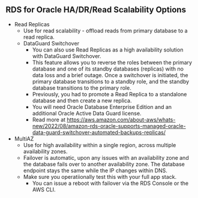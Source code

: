 ## RDS for Oracle HA/DR/Read Scalability Options
- Read Replicas
  - Use for read scalability - offload reads from primary database to a read replica.
  - DataGuard Switchover
    - You can also use Read Replicas as a high availability solution with DataGuard Switchover.
    - This feature allows you to reverse the roles between the primary database and one of its standby databases (replicas) with no data loss and a brief outage. Once a switchover is initiated, the primary database transitions to a standby role, and the standby database transitions to the primary role. 
    - Previously, you had to promote a Read Replica to a standalone database and then create a new replica.
    - You will need Oracle Database Enterprise Edition and an additional Oracle Active Data Guard license.
    - Read more at https://aws.amazon.com/about-aws/whats-new/2022/08/amazon-rds-oracle-supports-managed-oracle-data-guard-switchover-automated-backups-replicas/
- MultiAZ
  - Use for high availability within a single region, across multiple availability zones.
  - Failover is automatic, upon any issues with an availability zone and the database fails over to another availability zone. The database endpoint stays the same while the IP changes within DNS. 
  - Make sure you operatiionally test this with your full app stack.
    - You can issue a reboot with failover via the RDS Console or the AWS CLI.
  


